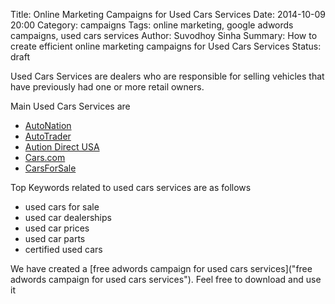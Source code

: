 Title: Online Marketing Campaigns for Used Cars Services
Date: 2014-10-09 20:00
Category: campaigns
Tags: online marketing, google adwords campaigns, used cars services
Author: Suvodhoy Sinha
Summary: How to create efficient online marketing campaigns for Used Cars Services
Status: draft

Used Cars Services are dealers who are responsible for selling vehicles that have previously had one or more retail owners. 

Main Used Cars Services are 

- [AutoNation](http://www.autonation.com/ "AutoNation User Cars Services")
- [AutoTrader](http://www.autotrader.com/ "AutoTrader Used Cars Services")
- [Aution Direct USA](http://www.auctiondirectusa.com/ "Auction Direct USA Used Car Services")
- [Cars.com](http://www.cars.com/ " Cars.com Used Car Services")
- [CarsForSale](http://www.carsforsale.com/ "CarForSale Used Car Services")

Top Keywords related to used cars services are as follows

- used cars for sale
- used car dealerships
- used car prices
- used car parts
- certified used cars

We have created a [free adwords campaign for used cars services]("free adwords campaign for used cars services"). Feel free to download and use it

